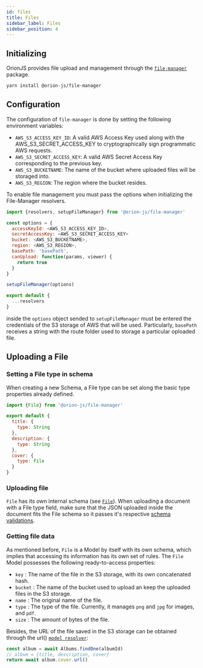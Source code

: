 ```yaml
---
id: files
title: Files
sidebar_label: Files
sidebar_position: 4
---
```


## Initializing

OrionJS provides file upload and management through the [`file-manager`](https://github.com/orionjs/orionjs/blob/master/packages/file-manager) package.

```sh
yarn install @orion-js/file-manager
```

## Configuration

The configuration of `file-manager` is done by setting the following environment variables:

- `AWS_S3_ACCESS_KEY_ID`: A valid AWS Access Key used along with the AWS_S3_SECRET_ACCESS_KEY to cryptographically sign programmatic AWS requests.
- `AWS_S3_SECRET_ACCESS_KEY`: A valid AWS Secret Access Key corresponding to the previous key.
- `AWS_S3_BUCKETNAME`: The name of the bucket where uploaded files will be storaged into.
- `AWS_S3_REGION`: The region where the bucket resides.

To enable file management you must pass the options when initializing the File-Manager resolvers.

```js
import {resolvers, setupFileManager} from '@orion-js/file-manager'

const options = {
  accessKeyId: <AWS_S3_ACCESS_KEY_ID>,
  secretAccessKey: <AWS_S3_SECRET_ACCESS_KEY>
  bucket: <AWS_S3_BUCKETNAME>,
  region: <AWS_S3_REGION>,
  basePath: 'basePath',
  canUpload: function(params, viewer) {
    return true
  }
}

setupFileManager(options)

export default {
  ...resolvers
}
```

inside the `options` object sended to `setupFileManager` must be entered the credentials of the S3 storage of AWS that will be used. Particularly, `basePath` receives a string with the route folder used to storage a particular oploaded file.

## Uploading a File

### Setting a File type in schema

When creating a new Schema, a File type can be set along the basic type properties already defined.

```js
import {File} from '@orion-js/file-manager'

export default {
  title: {
    type: String
  },
  description: {
    type: String
  },
  cover: {
    type: File
  }
}
```

### Uploading file

`File` has its own internal schema (see [`File`](https://github.com/orionjs/orionjs/tree/master/packages/file-manager/src/File)). When uploading a document with a File type field, make sure that the JSON uploaded inside the document fits the File schema so it passes it's respective [schema validations](https://orionjs.com/docs/schema).

### Getting file data

As mentioned before, `File` is a Model by itself with its own schema, which implies that accessing its information has its own set of rules. The `File` Model possesses the following ready-to-access properties:

- `key` : The name of the file in the S3 storage, with its own concatenated hash.
- `bucket` : The name of the bucket used to upload an keep the uploaded files in the S3 storage.
- `name` : The original name of the file.
- `type` : The type of the file. Currently, it manages `png` and `jpg` for images, and `pdf`.
- `size` : The amount of bytes of the file.

Besides, the URL of the file saved in the S3 storage can be obtained through the url() [`model resolver`](https://orionjs.com/docs/models#resolvers):

```js
const album = await Albums.findOne(albumId)
// album = {title, description, cover}
return await album.cover.url()
```
